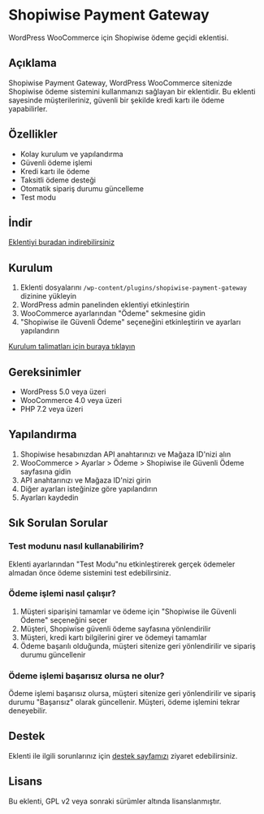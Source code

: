 # Shopiwise Payment Gateway

WordPress WooCommerce için Shopiwise ödeme geçidi eklentisi.

## Açıklama

Shopiwise Payment Gateway, WordPress WooCommerce sitenizde Shopiwise ödeme sistemini kullanmanızı sağlayan bir eklentidir. Bu eklenti sayesinde müşterileriniz, güvenli bir şekilde kredi kartı ile ödeme yapabilirler.

## Özellikler

- Kolay kurulum ve yapılandırma
- Güvenli ödeme işlemi
- Kredi kartı ile ödeme
- Taksitli ödeme desteği
- Otomatik sipariş durumu güncelleme
- Test modu

## İndir

[Eklentiyi buradan indirebilirsiniz](./shopiwise-pay-wp.zip)

## Kurulum

1. Eklenti dosyalarını `/wp-content/plugins/shopiwise-payment-gateway` dizinine yükleyin
2. WordPress admin panelinden eklentiyi etkinleştirin
3. WooCommerce ayarlarından "Ödeme" sekmesine gidin
4. "Shopiwise ile Güvenli Ödeme" seçeneğini etkinleştirin ve ayarları yapılandırın

[Kurulum talimatları için buraya tıklayın](./KURULUM.md)

## Gereksinimler

- WordPress 5.0 veya üzeri
- WooCommerce 4.0 veya üzeri
- PHP 7.2 veya üzeri

## Yapılandırma

1. Shopiwise hesabınızdan API anahtarınızı ve Mağaza ID'nizi alın
2. WooCommerce > Ayarlar > Ödeme > Shopiwise ile Güvenli Ödeme sayfasına gidin
3. API anahtarınızı ve Mağaza ID'nizi girin
4. Diğer ayarları isteğinize göre yapılandırın
5. Ayarları kaydedin

## Sık Sorulan Sorular

### Test modunu nasıl kullanabilirim?

Eklenti ayarlarından "Test Modu"nu etkinleştirerek gerçek ödemeler almadan önce ödeme sistemini test edebilirsiniz.

### Ödeme işlemi nasıl çalışır?

1. Müşteri siparişini tamamlar ve ödeme için "Shopiwise ile Güvenli Ödeme" seçeneğini seçer
2. Müşteri, Shopiwise güvenli ödeme sayfasına yönlendirilir
3. Müşteri, kredi kartı bilgilerini girer ve ödemeyi tamamlar
4. Ödeme başarılı olduğunda, müşteri sitenize geri yönlendirilir ve sipariş durumu güncellenir

### Ödeme işlemi başarısız olursa ne olur?

Ödeme işlemi başarısız olursa, müşteri sitenize geri yönlendirilir ve sipariş durumu "Başarısız" olarak güncellenir. Müşteri, ödeme işlemini tekrar deneyebilir.

## Destek

Eklenti ile ilgili sorunlarınız için [destek sayfamızı](https://shopiwise.net/cr/help) ziyaret edebilirsiniz.

## Lisans

Bu eklenti, GPL v2 veya sonraki sürümler altında lisanslanmıştır.

